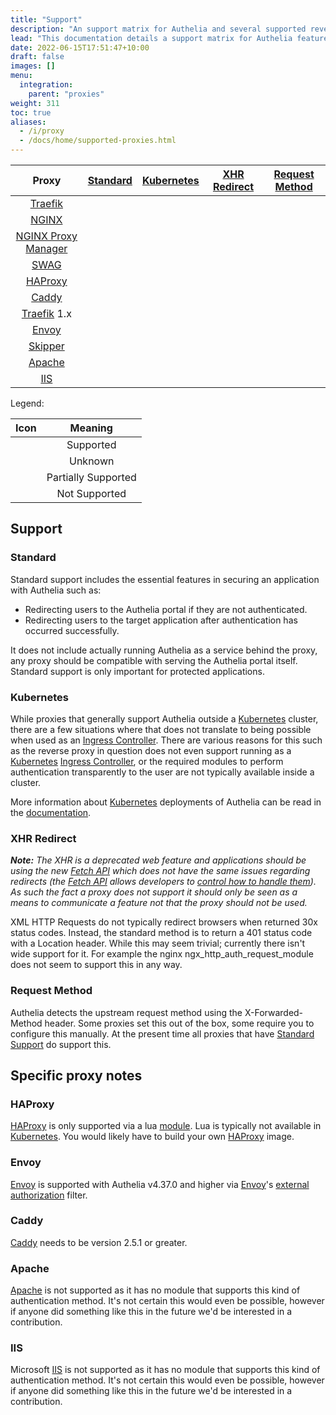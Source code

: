 ```yaml
---
title: "Support"
description: "An support matrix for Authelia and several supported reverse proxies"
lead: "This documentation details a support matrix for Authelia features and specific reverse proxies as well as several caveats etc."
date: 2022-06-15T17:51:47+10:00
draft: false
images: []
menu:
  integration:
    parent: "proxies"
weight: 311
toc: true
aliases:
  - /i/proxy
  - /docs/home/supported-proxies.html
---
```


|         Proxy         |                      [Standard](#standard)                       |                              [Kubernetes](#kubernetes)                               |             [XHR Redirect](#xhr-redirect)             |           [Request Method](#request-method)           |
|:---------------------:|:----------------------------------------------------------------:|:------------------------------------------------------------------------------------:|:-----------------------------------------------------:|:-----------------------------------------------------:|
|       [Traefik]       |         [<i class="icon-support-full"></i>](traefik.md)          | [<i class="icon-support-full"></i>](../../integration/kubernetes/traefik-ingress.md) |           <i class="icon-support-full"></i>           |           <i class="icon-support-full"></i>           |
|        [NGINX]        |          [<i class="icon-support-full"></i>](nginx.md)           |  [<i class="icon-support-full"></i>](../../integration/kubernetes/nginx-ingress.md)  | <i class="icon-support-none" alt="Not Supported"></i> |           <i class="icon-support-full"></i>           |
| [NGINX Proxy Manager] |   [<i class="icon-support-full"></i>](nginx-proxy-manager.md)    |                         <i class="icon-support-unknown"></i>                         | <i class="icon-support-none" alt="Not Supported"></i> |           <i class="icon-support-full"></i>           |
|        [SWAG]         |           [<i class="icon-support-full"></i>](swag.md)           |                         <i class="icon-support-unknown"></i>                         | <i class="icon-support-none" alt="Not Supported"></i> |           <i class="icon-support-full"></i>           |
|       [HAProxy]       |         [<i class="icon-support-full"></i>](haproxy.md)          |                         <i class="icon-support-unknown"></i>                         |         <i class="icon-support-unknown"></i>          |           <i class="icon-support-full"></i>           |
|        [Caddy]        |          [<i class="icon-support-full"></i>](caddy.md)           |                         <i class="icon-support-unknown"></i>                         |           <i class="icon-support-full"></i>           |           <i class="icon-support-full"></i>           |
|     [Traefik] 1.x     |        [<i class="icon-support-full"></i>](traefikv1.md)         |                         <i class="icon-support-unknown"></i>                         |           <i class="icon-support-full"></i>           |           <i class="icon-support-full"></i>           |
|        [Envoy]        |          [<i class="icon-support-full"></i>](envoy.md)           |      [<i class="icon-support-full"></i>](../../integration/kubernetes/istio.md)      |         <i class="icon-support-unknown"></i>          |           <i class="icon-support-full"></i>           |
|       [Skipper]       |         [<i class="icon-support-full"></i>](skipper.md)          |                         <i class="icon-support-unknown"></i>                         |         <i class="icon-support-unknown"></i>          |         <i class="icon-support-unknown"></i>          |
|       [Apache]        | [<i class="icon-support-none" alt="Not Supported"></i>](#apache) |                <i class="icon-support-none" alt="Not Supported"></i>                 | <i class="icon-support-none" alt="Not Supported"></i> | <i class="icon-support-none" alt="Not Supported"></i> |
|         [IIS]         |  [<i class="icon-support-none" alt="Not Supported"></i>](#iis)   |                <i class="icon-support-none" alt="Not Supported"></i>                 | <i class="icon-support-none" alt="Not Supported"></i> | <i class="icon-support-none" alt="Not Supported"></i> |

Legend:

|                 Icon                 |       Meaning       |
|:------------------------------------:|:-------------------:|
|  <i class="icon-support-full"></i>   |      Supported      |
| <i class="icon-support-unknown"></i> |       Unknown       |
| <i class="icon-support-partial"></i> | Partially Supported |
|  <i class="icon-support-none"></i>   |    Not Supported    |

## Support

### Standard

Standard support includes the essential features in securing an application with Authelia such as:

* Redirecting users to the Authelia portal if they are not authenticated.
* Redirecting users to the target application after authentication has occurred successfully.

It does not include actually running Authelia as a service behind the proxy, any proxy should be compatible with serving
the Authelia portal itself. Standard support is only important for protected applications.

### Kubernetes

While proxies that generally support Authelia outside a [Kubernetes] cluster, there are a few situations where that does
not translate to being possible when used as an [Ingress Controller]. There are various reasons for this such as the
reverse proxy in question does not even support running as a [Kubernetes] [Ingress Controller], or the required modules
to perform authentication transparently to the user are not typically available inside a cluster.

More information about [Kubernetes] deployments of Authelia can be read in the
[documentation](../../integration/kubernetes/introduction.md).

### XHR Redirect

*__Note:__ The XHR is a deprecated web feature and applications should be using the new [Fetch API] which does not have
the same issues regarding redirects (the [Fetch API] allows developers to
[control how to handle them](https://developer.mozilla.org/en-US/docs/Web/API/Request/redirect)). As such the fact
a proxy does not support it should only be seen as a means to communicate a feature not that the proxy should not be
used.*

XML HTTP Requests do not typically redirect browsers when returned 30x status codes. Instead, the standard method is to
return a 401 status code with a Location header. While this may seem trivial; currently there isn't wide support for it.
For example the nginx ngx_http_auth_request_module does not seem to support this in any way.

### Request Method

Authelia detects the upstream request method using the X-Forwarded-Method header. Some proxies set this out of the box,
some require you to configure this manually. At the present time all proxies that have
[Standard Support](#standard-support) do support this.

## Specific proxy notes

### HAProxy

[HAProxy] is only supported via a lua [module](https://github.com/haproxytech/haproxy-lua-http). Lua is typically not
available in [Kubernetes]. You would likely have to build your own [HAProxy] image.

### Envoy

[Envoy] is supported with Authelia v4.37.0 and higher via [Envoy]'s [external authorization] filter.

[external authorization]: https://www.envoyproxy.io/docs/envoy/latest/api-v3/extensions/filters/http/ext_authz/v3/ext_authz.proto.html#extensions-filters-http-ext-authz-v3-extauthz

### Caddy

[Caddy] needs to be version 2.5.1 or greater.

### Apache

[Apache] is not supported as it has no module that supports this kind of authentication method. It's not certain this
would even be possible, however if anyone did something like this in the future we'd be interested in a contribution.

### IIS

Microsoft [IIS] is not supported as it has no module that supports this kind of authentication method. It's not certain
this would even be possible, however if anyone did something like this in the future we'd be interested in a
contribution.

[NGINX]: https://www.nginx.com/
[NGINX Proxy Manager]: https://nginxproxymanager.com/
[SWAG]: https://docs.linuxserver.io/general/swag
[Traefik]: https://traefik.io/
[Caddy]: https://caddyserver.com/
[HAProxy]: https://www.haproxy.com/
[Envoy]: https://www.envoyproxy.io/
[Skipper]: https://opensource.zalando.com/skipper/
[Caddy]: https://caddyserver.com/
[Apache]: https://httpd.apache.org/
[IIS]: https://www.iis.net/
[Kubernetes]: https://kubernetes.io/
[Ingress Controller]: https://kubernetes.io/docs/concepts/services-networking/ingress-controllers/

[Fetch API]: https://developer.mozilla.org/en-US/docs/Web/API/Fetch_API
